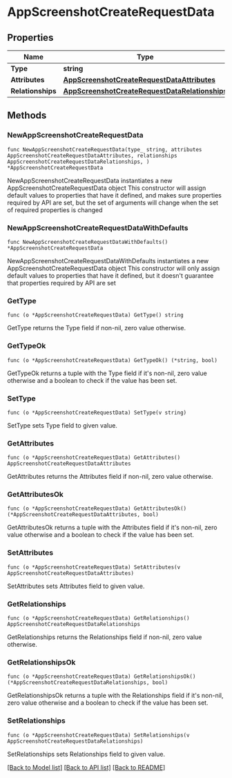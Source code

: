 # AppScreenshotCreateRequestData

## Properties

Name | Type | Description | Notes
------------ | ------------- | ------------- | -------------
**Type** | **string** |  | 
**Attributes** | [**AppScreenshotCreateRequestDataAttributes**](AppScreenshotCreateRequest_data_attributes.md) |  | 
**Relationships** | [**AppScreenshotCreateRequestDataRelationships**](AppScreenshotCreateRequest_data_relationships.md) |  | 

## Methods

### NewAppScreenshotCreateRequestData

`func NewAppScreenshotCreateRequestData(type_ string, attributes AppScreenshotCreateRequestDataAttributes, relationships AppScreenshotCreateRequestDataRelationships, ) *AppScreenshotCreateRequestData`

NewAppScreenshotCreateRequestData instantiates a new AppScreenshotCreateRequestData object
This constructor will assign default values to properties that have it defined,
and makes sure properties required by API are set, but the set of arguments
will change when the set of required properties is changed

### NewAppScreenshotCreateRequestDataWithDefaults

`func NewAppScreenshotCreateRequestDataWithDefaults() *AppScreenshotCreateRequestData`

NewAppScreenshotCreateRequestDataWithDefaults instantiates a new AppScreenshotCreateRequestData object
This constructor will only assign default values to properties that have it defined,
but it doesn't guarantee that properties required by API are set

### GetType

`func (o *AppScreenshotCreateRequestData) GetType() string`

GetType returns the Type field if non-nil, zero value otherwise.

### GetTypeOk

`func (o *AppScreenshotCreateRequestData) GetTypeOk() (*string, bool)`

GetTypeOk returns a tuple with the Type field if it's non-nil, zero value otherwise
and a boolean to check if the value has been set.

### SetType

`func (o *AppScreenshotCreateRequestData) SetType(v string)`

SetType sets Type field to given value.


### GetAttributes

`func (o *AppScreenshotCreateRequestData) GetAttributes() AppScreenshotCreateRequestDataAttributes`

GetAttributes returns the Attributes field if non-nil, zero value otherwise.

### GetAttributesOk

`func (o *AppScreenshotCreateRequestData) GetAttributesOk() (*AppScreenshotCreateRequestDataAttributes, bool)`

GetAttributesOk returns a tuple with the Attributes field if it's non-nil, zero value otherwise
and a boolean to check if the value has been set.

### SetAttributes

`func (o *AppScreenshotCreateRequestData) SetAttributes(v AppScreenshotCreateRequestDataAttributes)`

SetAttributes sets Attributes field to given value.


### GetRelationships

`func (o *AppScreenshotCreateRequestData) GetRelationships() AppScreenshotCreateRequestDataRelationships`

GetRelationships returns the Relationships field if non-nil, zero value otherwise.

### GetRelationshipsOk

`func (o *AppScreenshotCreateRequestData) GetRelationshipsOk() (*AppScreenshotCreateRequestDataRelationships, bool)`

GetRelationshipsOk returns a tuple with the Relationships field if it's non-nil, zero value otherwise
and a boolean to check if the value has been set.

### SetRelationships

`func (o *AppScreenshotCreateRequestData) SetRelationships(v AppScreenshotCreateRequestDataRelationships)`

SetRelationships sets Relationships field to given value.



[[Back to Model list]](../README.md#documentation-for-models) [[Back to API list]](../README.md#documentation-for-api-endpoints) [[Back to README]](../README.md)


